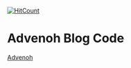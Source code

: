 [![HitCount](http://hits.dwyl.io/kenshin579/advenohpekr.svg)](http://hits.dwyl.io/kenshin579/advenohpekr)

# Advenoh Blog Code

[Advenoh](https://blog.advenoh.pe.kr)